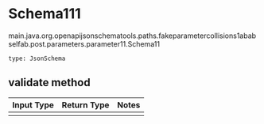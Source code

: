 # Schema111
main.java.org.openapijsonschematools.paths.fakeparametercollisions1ababselfab.post.parameters.parameter11.Schema11
```
type: JsonSchema
```

## validate method
Input Type | Return Type | Notes
------------ | ------------- | -------------
 |  |
